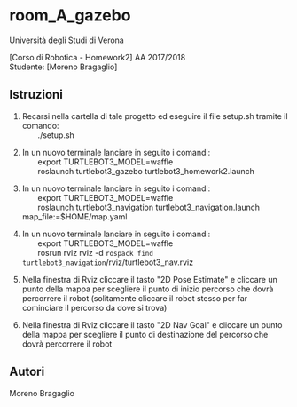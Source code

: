 # room_A_gazebo

Università degli Studi di Verona

[Corso di Robotica - Homework2]
AA 2017/2018<br>
Studente: [Moreno Bragaglio]

## Istruzioni

1. Recarsi nella cartella di tale progetto ed eseguire il file setup.sh tramite il comando: <br>
&nbsp;&nbsp;&nbsp;&nbsp;&nbsp;&nbsp; ./setup.sh 

2. In un nuovo terminale lanciare in seguito i comandi: <br>
&nbsp;&nbsp;&nbsp;&nbsp;&nbsp;&nbsp; export TURTLEBOT3_MODEL=waffle <br>
&nbsp;&nbsp;&nbsp;&nbsp;&nbsp;&nbsp; roslaunch turtlebot3_gazebo turtlebot3_homework2.launch

3. In un nuovo terminale lanciare in seguito i comandi: <br>
&nbsp;&nbsp;&nbsp;&nbsp;&nbsp;&nbsp; export TURTLEBOT3_MODEL=waffle <br>
&nbsp;&nbsp;&nbsp;&nbsp;&nbsp;&nbsp; roslaunch turtlebot3_navigation turtlebot3_navigation.launch map_file:=$HOME/map.yaml

4. In un nuovo terminale lanciare in seguito i comandi: <br>
&nbsp;&nbsp;&nbsp;&nbsp;&nbsp;&nbsp; export TURTLEBOT3_MODEL=waffle <br>
&nbsp;&nbsp;&nbsp;&nbsp;&nbsp;&nbsp; rosrun rviz rviz -d `rospack find turtlebot3_navigation`/rviz/turtlebot3_nav.rviz

5. Nella finestra di Rviz cliccare il tasto "2D Pose Estimate" e cliccare un punto della mappa per scegliere il punto di inizio percorso che dovrà percorrere il robot (solitamente cliccare il robot stesso per far cominciare il percorso da dove si trova)

6. Nella finestra di Rviz cliccare il tasto "2D Nav Goal" e cliccare un punto della mappa per scegliere il punto di destinazione del percorso che dovrà percorrere il robot

## Autori
Moreno Bragaglio
